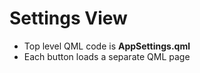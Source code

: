 # Settings View

* Top level QML code is **AppSettings.qml**
* Each button loads a separate QML page

